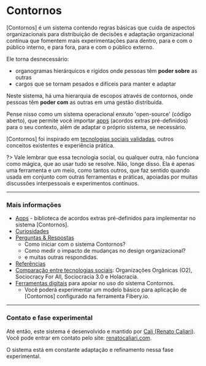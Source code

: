 # Contornos

[Contornos] é um sistema contendo regras básicas que cuida de aspectos organizacionais para distribuição de decisões e adaptação organizacional contínua que fomentem mais experimentações para dentro, para e com o público interno, e para fora, para e com o público externo.

Ele torna desnecessário:
- organogramas hierárquicos e rígidos onde pessoas têm **poder sobre** as outras
- cargos que se tornam pesados e difíceis para manter e adaptar

Neste sistema, há uma hierarquia de escopos através de contornos, onde pessoas têm **poder com** as outras em uma gestão distribuída.

Pense nisso como um sistema operacional enxuto 'open-source' (código aberto), que permite você importar [apps](https://github.com/renatoac/contornos/wiki/apps) (acordos extras pré-definidos) para o seu contexto, além de adaptar o próprio sistema, se necessário.

[Contornos] foi inspirado em [tecnologias sociais validadas](https://github.com/renatoac/contornos/wiki/Compara%C3%A7%C3%A3o-entre-tecnologias-sociais), outros conceitos existentes e experiência prática.

?> Vale lembrar que essa tecnologia social, ou qualquer outra, não funciona como mágica, que ao usar tudo se resolve. Não, longe disso. Ela é apenas uma ferramenta e um meio, como tantos outros, que faz sentido quando usada em conjunto com outras ferramentas e práticas, apoiadas por muitas discussões interpessoais e experimentos contínuos. 

---
### Mais informações
- [Apps](apps) - biblioteca de acordos extras pré-definidos para implementar no sistema [Contornos].
- [Curiosidades](curiosidades)
- [Perguntas & Respostas](perguntas)
  - Como iniciar com o sistema Contornos?
  - Como medir o impacto de mudanças no design organizacional?
  - e muitas outras respondidas.
- [Referências](referencias)
- [Comparação entre tecnologias sociais](tecnologias): Organizações Orgânicas (O2), Sociocracy For All, Sociocracia 3.0 e Holacracia.
- [Ferramentas digitais](ferramentas) para apoiar no uso do sistema Contornos.
  - Você poderá experimentar um modelo básico para aplicação de [Contornos] configurado na ferramenta Fibery.io.

---

### Contato e fase experimental
Até então, este sistema é desenvolvido e mantido por [Cali (Renato Caliari)](https://www.linkedin.com/in/renatocaliari/). Você pode entrar em contato pelo site: [renatocaliari.com](https://renatocaliari.com/). 

O sistema está em constante adaptação e refinamento nessa fase experimental. 
